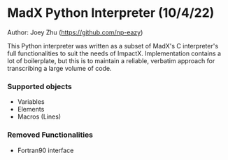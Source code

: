 # MadX Python Interpreter (10/4/22)

Author: Joey Zhu (https://github.com/np-eazy)

This Python interpreter was written as a subset of MadX's C interpreter's full functionalities to suit the needs of ImpactX.
Implementation contains a lot of boilerplate, but this is to maintain a reliable, verbatim approach for transcribing a large
volume of code.

### Supported objects
- Variables
- Elements
- Macros (Lines)

### Removed Functionalities
- Fortran90 interface